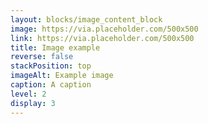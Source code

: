 ```yaml
---
layout: blocks/image_content_block
image: https://via.placeholder.com/500x500
link: https://via.placeholder.com/500x500
title: Image example
reverse: false
stackPosition: top
imageAlt: Example image
caption: A caption
level: 2
display: 3
---
```

